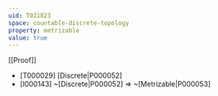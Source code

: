 ```yaml
---
uid: T021823
space: countable-discrete-topology
property: metrizable
value: true
---
```

[[Proof]]

* [T000029] [Discrete|P000052]
* [I000143] ~[Discrete|P000052] => ~[Metrizable|P000053]

